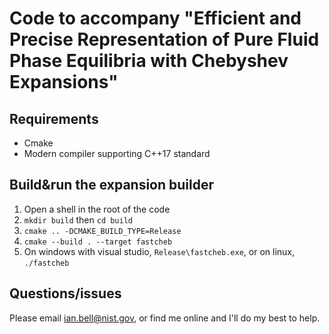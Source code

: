 # Code to accompany "Efficient and Precise Representation of Pure Fluid Phase Equilibria with Chebyshev Expansions"

## Requirements

* Cmake
* Modern compiler supporting C++17 standard

## Build&run the expansion builder

1. Open a shell in the root of the code
2. ``mkdir build`` then ``cd build``
3. ``cmake .. -DCMAKE_BUILD_TYPE=Release``
4. ``cmake --build . --target fastcheb``
5. On windows with visual studio, ``Release\fastcheb.exe``, or on linux, ``./fastcheb``

## Questions/issues

Please email ian.bell@nist.gov, or find me online and I'll do my best to help.